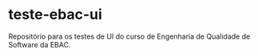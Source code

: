 # teste-ebac-ui
Repositório para os testes de UI do curso de Engenharia de Qualidade de Software da EBAC.
